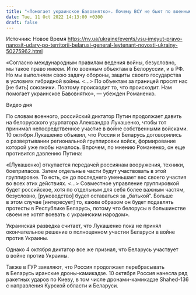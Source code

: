 ```yaml
---
title: "«Помогает украинское Бавовнятко». Почему ВСУ не бьют по военным объектам на территории Беларуси — генерал-лейтенант"
date: Tue, 11 Oct 2022 14:13:00 +0300
draft: false
---
```

Источник: Новое Время https://nv.ua/ukraine/events/vsu-imeyut-pravo-nanosit-udary-po-territorii-belarusi-general-leytenant-novosti-ukrainy-50275962.html


«Согласно международным правилам ведения войны, безусловно, мы такое право имеем. И по военным объектам в Белоруссии, и в РФ. Но мы выполняем свою задачу обороны, защиты своего государства в условиях гибридной войны. <…> По объектам за границей просят нас [не бить] союзники. Поэтому происходит то, что происходит. Нам помогает украинское Бавовнятко», — убежден Романенко.

 Видео дня   

По словам военного, российский диктатор Путин продолжает давить на белорусского узурпатора Александра Лукашенко, чтобы тот принимал непосредственное участие в войне собственными войсками. 10 октября Лукашенко объявил, что Россия и Беларусь договорились о развертывании региональной группировки войск, формирование которой уже якобы началось. Впрочем, по мнению Романенко, он еще противится давлению Путина:

«[Лукашенко] откупается передачей россиянам вооружения, техники, боеприпасов. Затем отдельные части будут участвовать в этой группировке. То есть, он до последнего уменьшает вес своего участия во всех этих действиях. <...> Совместное управление группировкой будет российское, хотя по отдельным для себя более важным частям, безусловно, [руководство] будет оставаться за „батькой“. Больше в этом случае [интересует] то, каким образом он будет подавлять протесты в Республике Беларусь, потому что белорусы в большинстве своем не хотят воевать с украинским народом».

Украинская разведка считает, что Лукашенко пока не принял окончательное решение о полноценном участии Беларуси в войне против Украины.

Однако 4 октября диктатор все же признал, что Беларусь участвует в войне против Украины.

Также в ГУР заявляют, что Россия продолжает перебрасывать в Беларусь иранские дроны-камикадзе. 10 октября Россия нанесла ряд ракетных ударов по Киеву, в том числе дронами-камикадзе Shahed-136 с направления Курской области и Беларуси.
